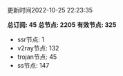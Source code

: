 更新时间2022-10-25 22:23:35

**总订阅: 45**
**总节点: 2205**
**有效节点: 325**
- ssr节点: 1
- v2ray节点: 132
- trojan节点: 45
- ss节点: 147
